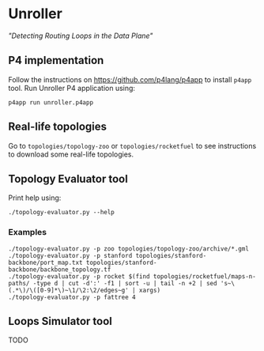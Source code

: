 
# Unroller

*"Detecting Routing Loops in the Data Plane"*

## P4 implementation

Follow the instructions on https://github.com/p4lang/p4app to install `p4app` tool. Run Unroller P4 application using:

```
p4app run unroller.p4app
```

## Real-life topologies

Go to `topologies/topology-zoo` or `topologies/rocketfuel` to see instructions to download some real-life topologies.

## Topology Evaluator tool

Print help using:

```
./topology-evaluator.py --help
```

### Examples

```
./topology-evaluator.py -p zoo topologies/topology-zoo/archive/*.gml
./topology-evaluator.py -p stanford topologies/stanford-backbone/port_map.txt topologies/stanford-backbone/backbone_topology.tf
./topology-evaluator.py -p rocket $(find topologies/rocketfuel/maps-n-paths/ -type d | cut -d':' -f1 | sort -u | tail -n +2 | sed 's~\(.*\)/\([0-9]*\)~\1/\2:\2/edges~g' | xargs)
./topology-evaluator.py -p fattree 4
```

## Loops Simulator tool

TODO
